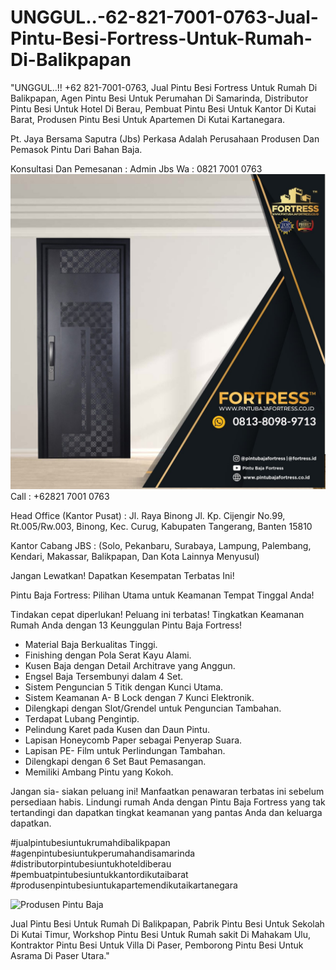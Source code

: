 # UNGGUL..-62-821-7001-0763-Jual-Pintu-Besi-Fortress-Untuk-Rumah-Di-Balikpapan
"UNGGUL..!! +62 821-7001-0763, Jual Pintu Besi Fortress Untuk Rumah Di Balikpapan, Agen Pintu Besi Untuk Perumahan Di Samarinda, Distributor Pintu Besi Untuk Hotel Di Berau, Pembuat Pintu Besi Untuk Kantor Di Kutai Barat, Produsen Pintu Besi Untuk Apartemen Di Kutai Kartanegara.

Pt. Jaya Bersama Saputra (Jbs) Perkasa Adalah Perusahaan Produsen Dan Pemasok Pintu Dari Bahan Baja.

Konsultasi Dan Pemesanan :
Admin Jbs
Wa : 0821 7001 0763
![Produsen Pintu Baja](https://github.com/lizaprodusenpintubaja/UNGGUL..-62-821-7001-0763-Jual-Pintu-Besi-Fortress-Untuk-Rumah-Di-Balikpapan/blob/main/WhatsApp%20Image%202023-10-21%20at%2014.30.29.jpeg)
Call : +62821 7001 0763

Head Office (Kantor Pusat) :
Jl. Raya Binong Jl. Kp. Cijengir No.99, Rt.005/Rw.003, Binong, Kec. Curug, Kabupaten Tangerang, Banten 15810

Kantor Cabang JBS : (Solo, Pekanbaru, Surabaya, Lampung, Palembang, Kendari, Makassar, Balikpapan, Dan Kota Lainnya Menyusul)

Jangan Lewatkan! Dapatkan Kesempatan Terbatas Ini!

Pintu Baja Fortress: Pilihan Utama untuk Keamanan Tempat Tinggal Anda!

Tindakan cepat diperlukan! Peluang ini terbatas! Tingkatkan Keamanan Rumah Anda dengan 13 Keunggulan Pintu Baja Fortress!

- Material Baja Berkualitas Tinggi.
- Finishing dengan Pola Serat Kayu Alami.
- Kusen Baja dengan Detail Architrave yang Anggun.
- Engsel Baja Tersembunyi dalam 4 Set.
- Sistem Penguncian 5 Titik dengan Kunci Utama.
- Sistem Keamanan A- B Lock dengan 7 Kunci Elektronik.
- ️Dilengkapi dengan Slot/Grendel untuk Penguncian Tambahan.
- ️Terdapat Lubang Pengintip.
- ️Pelindung Karet pada Kusen dan Daun Pintu.
- ️Lapisan Honeycomb Paper sebagai Penyerap Suara.
- ️Lapisan PE- Film untuk Perlindungan Tambahan.
- ️Dilengkapi dengan 6 Set Baut Pemasangan.
- ️Memiliki Ambang Pintu yang Kokoh.

Jangan sia- siakan peluang ini! Manfaatkan penawaran terbatas ini sebelum persediaan habis. Lindungi rumah Anda dengan Pintu Baja Fortress yang tak tertandingi dan dapatkan tingkat keamanan yang pantas Anda dan keluarga dapatkan.

#jualpintubesiuntukrumahdibalikpapan #agenpintubesiuntukperumahandisamarinda #distributorpintubesiuntukhoteldiberau #pembuatpintubesiuntukkantordikutaibarat #produsenpintubesiuntukapartemendikutaikartanegara

![Produsen Pintu Baja](https://youtube.com/shorts/MtizdiaNT4I?feature=share)

Jual Pintu Besi Untuk Rumah Di Balikpapan, Pabrik Pintu Besi Untuk Sekolah Di Kutai Timur, Workshop Pintu Besi Untuk Rumah sakit Di Mahakam Ulu, Kontraktor Pintu Besi Untuk Villa Di Paser, Pemborong Pintu Besi Untuk Asrama Di Paser Utara."
